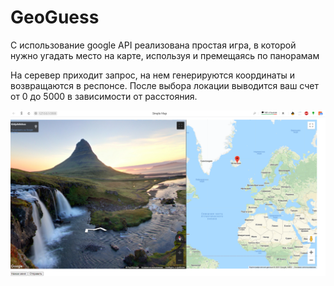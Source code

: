 # GeoGuess

С использование google API реализована простая игра, в которой нужно угадать место на карте, используя и премещаясь по панорамам 

На серевер приходит запрос, на нем генерируются координаты и возвращаются в респонсе. После выбора локации выводится ваш счет от 0 до 5000 в зависимости от расстояния.

![alt text](https://github.com/ShamanKing1337/GeoGuess/blob/main/image/Geo.png)
